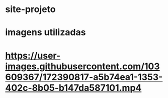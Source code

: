 # site-projeto
# imagens utilizadas
# https://user-images.githubusercontent.com/103609367/172390817-a5b74ea1-1353-402c-8b05-b147da587101.mp4



